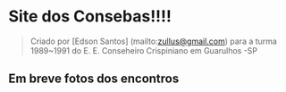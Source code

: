 # Site dos Consebas!!!!

> Criado por [Edson Santos] (mailto:zullus@gmail.com) para a turma 1989~1991 do E. E. Conseheiro Crispiniano em Guarulhos -SP

## Em breve fotos dos encontros
